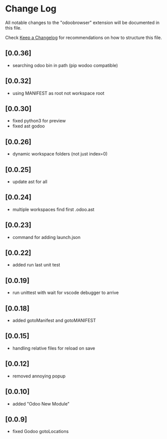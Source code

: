 # Change Log

All notable changes to the "odoobrowser" extension will be documented in this file.

Check [Keep a Changelog](http://keepachangelog.com/) for recommendations on how to structure this file.

## [0.0.36]

- searching odoo bin in path (pip wodoo compatible)

## [0.0.32]

- using MANIFEST as root not workspace root

## [0.0.30]

- fixed python3 for preview
- fixed ast godoo


## [0.0.26]

- dynamic workspace folders (not just index=0)

## [0.0.25]

- update ast for all
## [0.0.24]

- multiple workspaces find first .odoo.ast

## [0.0.23]

- command for adding launch.json
## [0.0.22]

- added run last unit test

## [0.0.19]
- run unittest with wait for vscode debugger to arrive

## [0.0.18]

- added gotoManifest and gotoMANIFEST

## [0.0.15]

- handling relative files for reload on save

## [0.0.12]

- removed annoying popup

## [0.0.10]

- added "Odoo New Module"

## [0.0.9]

- fixed Godoo gotoLocations
